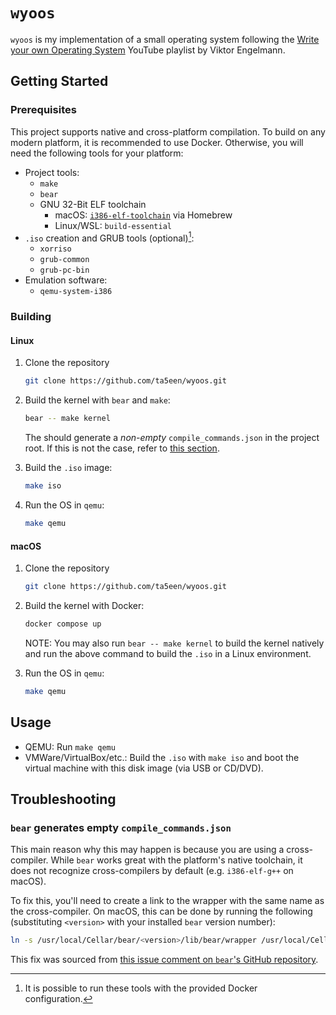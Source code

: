 # `wyoos`

`wyoos` is my implementation of a small operating system following the [Write
your own Operating System][wyoos-yt-playlist] YouTube playlist by Viktor
Engelmann.

## Getting Started

### Prerequisites

This project supports native and cross-platform compilation. To build on any
modern platform, it is recommended to use Docker. Otherwise, you will need the
following tools for your platform:

- Project tools:
  - `make`
  - `bear`
  - GNU 32-Bit ELF toolchain
    - macOS: [`i386-elf-toolchain`][i386-elf-toolchain] via Homebrew
    - Linux/WSL: `build-essential`
- `.iso` creation and GRUB tools (optional)[^1]:
  - `xorriso`
  - `grub-common`
  - `grub-pc-bin`
- Emulation software:
  - `qemu-system-i386`

[^1]: It is possible to run these tools with the provided Docker configuration.

### Building

#### Linux

1. Clone the repository

    ```sh
    git clone https://github.com/ta5een/wyoos.git
    ```

1. Build the kernel with `bear` and `make`:

    ```sh
    bear -- make kernel
    ```

    The should generate a *non-empty* `compile_commands.json` in the project
    root. If this is not the case, refer to [this
    section](#bear-generates-empty-compile_commandsjson).

1. Build the `.iso` image:

    ```sh
    make iso
    ```

1. Run the OS in `qemu`:

    ```sh
    make qemu
    ```

#### macOS

1. Clone the repository

    ```sh
    git clone https://github.com/ta5een/wyoos.git
    ```

1. Build the kernel with Docker:

    ```sh
    docker compose up
    ```

    NOTE: You may also run `bear -- make kernel` to build the kernel natively
    and run the above command to build the `.iso` in a Linux environment.

1. Run the OS in `qemu`:

    ```sh
    make qemu
    ```

## Usage

- QEMU: Run `make qemu`
- VMWare/VirtualBox/etc.: Build the `.iso` with `make iso` and boot the virtual
  machine with this disk image (via USB or CD/DVD).

## Troubleshooting

### `bear` generates empty `compile_commands.json`

This main reason why this may happen is because you are using a cross-compiler.
While `bear` works great with the platform's native toolchain, it does not
recognize cross-compilers by default (e.g. `i386-elf-g++` on macOS).

To fix this, you'll need to create a link to the wrapper with the same name as
the cross-compiler. On macOS, this can be done by running the following
(substituting `<version>` with your installed `bear` version number):

```sh
ln -s /usr/local/Cellar/bear/<version>/lib/bear/wrapper /usr/local/Cellar/bear/<version>/lib/bear/wrapper.d/i386-elf-g++
```

This fix was sourced from [this issue comment on `bear`'s GitHub repository][bear-gh-issue-comment].

[wyoos-yt-playlist]: https://www.youtube.com/playlist?list=PLHh55M_Kq4OApWScZyPl5HhgsTJS9MZ6M
[i386-elf-toolchain]: https://github.com/nativeos/homebrew-i386-elf-toolchain
[bear-gh-issue-comment]: https://github.com/rizsotto/Bear/issues/561#issuecomment-1921214908

